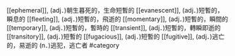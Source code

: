 [[ephemeral]], (adj．)朝生暮死的，生命短暫的 
[[evanescent]], (adj．)短暫的，瞬息的 
[[fleeting]], (adj．)短暫的，飛逝的 
[[momentary]], (adj．)短暫的，瞬間的 
[[temporary]], (adj．)短暫的，暫時的 
[[transient]], (adj．)短暫的，轉瞬即逝的 
[[transitory]], (adj．)短暫的 
[[fugacious]], (adj．)短暫的 
[[fugitive]], (adj．)逃亡的，易逝的 (n．)逃犯，逃亡者 
#category
